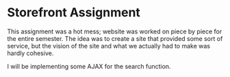 # Storefront Assignment

This assignment was a hot mess; website was worked on piece by piece for the entire semester. The idea was to create a site that provided some sort of service, but the vision of the site and what we actually had to make was hardly cohesive.

I will be implementing some AJAX for the search function.